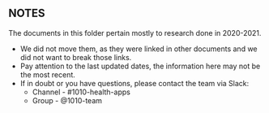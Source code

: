 ## NOTES

The documents in this folder pertain mostly to research done in 2020-2021.  
- We did not move them, as they were linked in other documents and we did not want to break those links.
- Pay attention to the last updated dates, the information here may not be the most recent.
-  If in doubt or you have questions, please contact the team via Slack:
     -  Channel - #1010-health-apps
     -  Group - @1010-team
